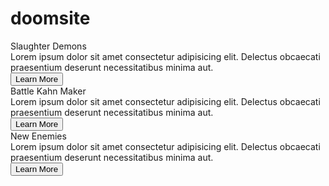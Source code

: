 # doomsite
<!DOCTYPE html>
<html lang="en">
  <head>
    <meta charset="UTF-8" />
    <meta http-equiv="X-UA-Compatible" content="IE=edge" />
    <meta name="viewport" content="width=device-width, initial-scale=1.0" />
    <link rel="stylesheet" href="style2.css" />
    <link rel="preconnect" href="https://fonts.googleapis.com" />
    <link rel="preconnect" href="https://fonts.gstatic.com" crossorigin />
    <link
      href="https://fonts.googleapis.com/css2?family=Orbitron:wght@400;500;700;900&display=swap"
      rel="stylesheet"
    />
    <link rel="preconnect" href="https://fonts.googleapis.com" />
    <link rel="preconnect" href="https://fonts.gstatic.com" crossorigin />
    <link
      href="https://fonts.googleapis.com/css2?family=Noto+Sans+JP:wght@300;400;500;700&family=Oswald:wght@300;400&family=Roboto&display=swap"
      rel="stylesheet"
    />
    <title>Z-pattern</title>
  </head>
  <body>
    <div class="container">
      <div class="boxes imagebox picbox1"></div>
      <div class="boxes textbox">
        <div class="title">Slaughter Demons</div>
        <div class="description">
          Lorem ipsum dolor sit amet consectetur adipisicing elit. Delectus
          obcaecati praesentium deserunt necessitatibus minima aut.
        </div>
        <div class="button">
          <button class="learnmore">Learn More</button>
        </div>
      </div>
      <div class="boxes textbox">
        <div class="title">Battle Kahn Maker</div>
        <div class="description">
          Lorem ipsum dolor sit amet consectetur adipisicing elit. Delectus
          obcaecati praesentium deserunt necessitatibus minima aut.
        </div>
        <div class="button">
          <button class="learnmore">Learn More</button>
        </div>
      </div>
      <div class="boxes imagebox picbox2"></div>
      <div class="boxes imagebox picbox3"></div>
      <div class="boxes textbox">
        <div class="title">New Enemies</div>
        <div class="description">
          Lorem ipsum dolor sit amet consectetur adipisicing elit. Delectus
          obcaecati praesentium deserunt necessitatibus minima aut.
        </div>
        <div class="button">
          <button class="learnmore">Learn More</button>
        </div>
      </div>
    </div>
  </body>
</html>

